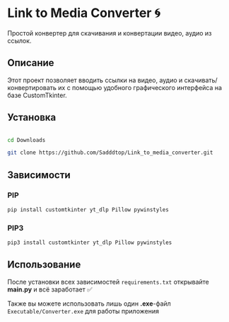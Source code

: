 # Link to Media Converter 🌀

Простой конвертер для скачивания и конвертации видео, аудио из ссылок.

## Описание

Этот проект позволяет вводить ссылки на видео, аудио и скачивать/конвертировать их с помощью удобного графического интерфейса на базе CustomTkinter.

## Установка

```bash

cd Downloads

git clone https://github.com/Sadddtop/Link_to_media_converter.git
```
## Зависимости

### PIP
```bash
pip install customtkinter yt_dlp Pillow pywinstyles
```
### PIP3
```bash
pip3 install customtkinter yt_dlp Pillow pywinstyles
```

## Использование

После установки всех зависимостей `requirements.txt` открывайте **main.py** и всё заработает ✅ 

Также вы можете использовать лишь один **.exe**-файл `Executable/Converter.exe` для работы приложения
